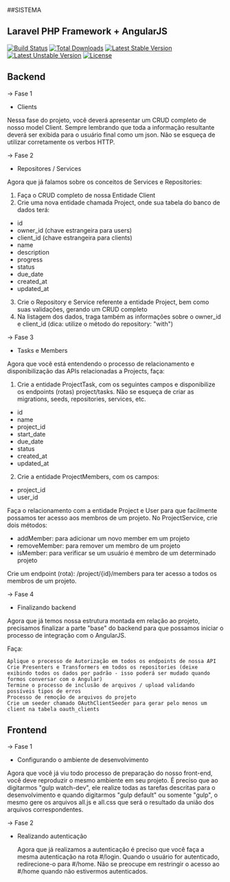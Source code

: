 ##SISTEMA

## Laravel PHP Framework + AngularJS

[![Build Status](https://travis-ci.org/laravel/framework.svg)](https://travis-ci.org/laravel/framework)
[![Total Downloads](https://poser.pugx.org/laravel/framework/d/total.svg)](https://packagist.org/packages/laravel/framework)
[![Latest Stable Version](https://poser.pugx.org/laravel/framework/v/stable.svg)](https://packagist.org/packages/laravel/framework)
[![Latest Unstable Version](https://poser.pugx.org/laravel/framework/v/unstable.svg)](https://packagist.org/packages/laravel/framework)
[![License](https://poser.pugx.org/laravel/framework/license.svg)](https://packagist.org/packages/laravel/framework)

## Backend

-> Fase 1

* Clients

Nessa fase do projeto, você deverá apresentar um CRUD completo de nosso model Client.
Sempre lembrando que toda a informação resultante deverá ser exibida para o usuário final como um json.
Não se esqueça de utilizar corretamente os verbos HTTP.

-> Fase 2


* Repositores / Services

Agora que já falamos sobre os conceitos de Services e Repositories:

1) Faça o CRUD completo de nossa Entidade Client
2) Crie uma nova entidade chamada Project, onde sua tabela do banco de dados terá:

- id
- owner_id (chave estrangeira para users)
- client_id (chave estrangeira para clients)
- name
- description
- progress
- status
- due_date
- created_at
- updated_at

3) Crie o Repository e Service referente a entidade Project, bem como suas validações, gerando um CRUD completo
4) Na listagem dos dados, traga também as informações sobre o owner_id e client_id (dica: utilize o método do repository: "with")

-> Fase 3


* Tasks e Members

Agora que você está entendendo o processo de relacionamento e disponibilização das APIs relacionadas a Projects, faça:

1) Crie a entidade ProjectTask, com os seguintes campos e disponibilize os endpoints (rotas) project/tasks.
Não se esqueça de criar as migrations, seeds, repositories, services, etc.

- id
- name
- project_id
- start_date
- due_date
- status
- created_at
- updated_at

2) Crie a entidade ProjectMembers, com os campos:

- project_id
- user_id

Faça o relacionamento com a entidade Project e User para que facilmente possamos ter acesso aos membros de um projeto.
No ProjectService, crie dois métodos:

- addMember: para adicionar um novo member em um projeto
- removeMember: para remover um membro de um projeto
- isMember: para verificar se um usuário é membro de um determinado projeto

Crie um endpoint (rota): /project/{id}/members para ter acesso a todos os membros de um projeto.


-> Fase 4


* Finalizando backend

Agora que já temos nossa estrutura montada em relação ao projeto, precisamos finalizar a parte "base" do backend para que possamos iniciar o processo de integração com o AngularJS.

Faça:

    Aplique o processo de Autorização em todos os endpoints de nossa API
    Crie Presenters e Transformers em todos os repositories (deixe exibindo todos os dados por padrão - isso poderá ser mudado quando formos conversar com o Angular)
    Termine o processo de inclusão de arquivos / upload validando possíveis tipos de erros
    Processo de remoção de arquivos do projeto
    Crie um seeder chamado OAuthClientSeeder para gerar pelo menos um client na tabela oauth_clients



## Frontend

-> Fase 1


* Configurando o ambiente de desenvolvimento

Agora que você já viu todo processo de preparação do nosso front-end, você deve reproduzir o mesmo ambiente em seu projeto.
É preciso que ao digitarmos "gulp watch-dev", ele realize todas as tarefas descritas para o desenvolvimento e quando
digitarmos "gulp default" ou somente "gulp", o mesmo gere os arquivos all.js e all.css que será o resultado da união dos arquivos correspondentes.

-> Fase 2

* Realizando autenticação

  Agora que já realizamos a autenticação é preciso que você faça a mesma autenticação na rota #/login.
  Quando o usuário for autenticado, redirecione-o para #/home. Não se preocupe em restringir o acesso ao #/home quando não estivermos
  autenticados.